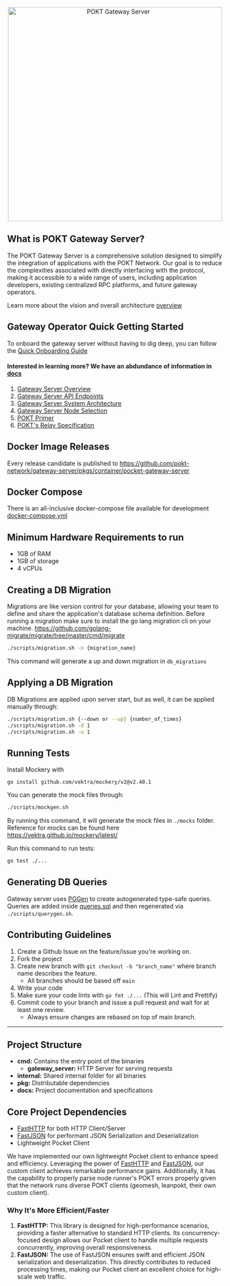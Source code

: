 <div align="center">
<img src="https://github.com/pokt-network/gateway-server/blob/main/docs/resources/gateway-server-logo.jpg" width="500" alt="POKT Gateway Server">
</div>

## What is POKT Gateway Server?

The POKT Gateway Server is a comprehensive solution designed to simplify the integration of applications with the POKT Network. Our goal is to reduce the complexities associated with directly interfacing with the protocol, making it accessible to a wide range of users, including application developers, existing centralized RPC platforms, and future gateway operators.

Learn more about the vision and overall architecture [overview](docs%2Foverview.md)

## Gateway Operator Quick Getting Started
To onboard the gateway server without having to dig deep, you can follow the [Quick Onboarding Guide](docs%2Fquick-onboarding-guide.md)

#### Interested in learning more? We have an abdundance of information in [docs](docs)
1. [Gateway Server Overview](docs%2Foverview.md)
2. [Gateway Server API Endpoints](docs%2Fapi-endpoints.md)
3. [Gateway Server System Architecture](docs%2Fsystem-architecture.md)
4. [Gateway Server Node Selection](docs%2Fnode-selection.md)
5. [POKT Primer](docs%2Fpokt-primer.md)
6. [POKT's Relay Specification](docs%2Fpokt-relay-specification.md)

## Docker Image Releases
Every release candidate is published to https://github.com/pokt-network/gateway-server/pkgs/container/pocket-gateway-server

## Docker Compose
There is an all-inclusive docker-compose file available for development [docker-compose.yml](docker-compose.yml)

## Minimum Hardware Requirements to run
- 1GB of RAM
- 1GB of storage
- 4 vCPUs

## Creating a DB Migration
Migrations are like version control for your database, allowing your team to define and share the application's database schema definition.
Before running a migration make sure to install the go lang migration cli on your machine.
https://github.com/golang-migrate/migrate/tree/master/cmd/migrate
```sh
./scripts/migration.sh -n {migration_name}
```
This command will generate a up and down migration in `db_migrations`

## Applying a DB Migration
DB Migrations are applied upon server start, but as well, it can be applied manually through:
```sh
./scripts/migration.sh {--down or --up} {number_of_times} 
./scripts/migration.sh -d 1
./scripts/migration.sh -u 1
```

## Running Tests
Install Mockery with
```
go install github.com/vektra/mockery/v2@v2.40.1
```
You can generate the mock files through:
```sh
./scripts/mockgen.sh
```
By running this command, it will generate the mock files in `./mocks` folder.
Reference for mocks can be found here https://vektra.github.io/mockery/latest/

Run this command to run tests:
```sh
go test ./...
```

## Generating DB Queries
Gateway server uses [PGGen]('https://github.com/jschaf/pggen) to create autogenerated type-safe queries. 
Queries are added inside [queries.sql](internal%2Fdb_query%2Fqueries.sql) and then regenerated via `./scripts/querygen.sh`.

## Contributing Guidelines
1. Create a Github Issue on the feature/issue you're working on.
2. Fork the project
3. Create new branch with `git checkout -b "branch_name"` where branch name describes the feature.
    - All branches should be based off `main`
3. Write your code
4. Make sure your code lints with `go fmt ./...` (This will Lint and Prettify)
5. Commit code to your branch and issue a pull request and wait for at least one review.
    - Always ensure changes are rebased on top of main branch.

---
## Project Structure

- **cmd:** Contains the entry point of the binaries
    - **gateway_server:** HTTP Server for serving requests
- **internal:** Shared internal folder for all binaries
- **pkg:** Distributable dependencies
- **docs:** Project documentation and specifications

## Core Project Dependencies
- [FastHTTP](https://github.com/valyala/fasthttp) for both HTTP Client/Server
- [FastJSON](https://github.com/pquerna/ffjson) for performant JSON Serialization and Deserialization
- Lightweight Pocket Client

We have implemented our own lightweight Pocket client to enhance speed and efficiency. Leveraging the power of [FastHTTP](https://github.com/valyala/fasthttp) and [FastJSON](https://github.com/pquerna/ffjson), our custom client achieves remarkable performance gains. Additionally, it has the capability to properly parse node runner's POKT errors properly given that the network runs diverse POKT clients (geomesh, leanpokt, their own custom client).

### Why It's More Efficient/Faster
1. **FastHTTP:** This library is designed for high-performance scenarios, providing a faster alternative to standard HTTP clients. Its concurrency-focused design allows our Pocket client to handle multiple requests concurrently, improving overall responsiveness.
2. **FastJSON:** The use of FastJSON ensures swift and efficient JSON serialization and deserialization. This directly contributes to reduced processing times, making our Pocket client an excellent choice for high-scale web traffic.

